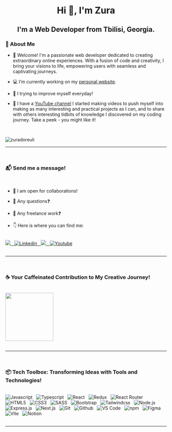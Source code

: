 <h1 align="center">Hi 👋, I'm Zura</h1>
<h2 align="center">I'm a Web Developer from Tbilisi, Georgia.</h2>
<h3>👦 About Me</h3>

- 📢 Welcome! I'm a passionate web developer dedicated to creating extraordinary online experiences. With a fusion of code and creativity, I bring your visions to life, empowering users with seamless and captivating journeys.

- 💻 I’m currently working on my <a href="https://aleksandarpopovic.com/">personal website</a>.

- 🧠 I trying to improve myself everyday!

- 🎥 I have a <a href="https://www.youtube.com/@codekeeperzd/videos">YouTube channel</a>  I started making videos to push myself into making as many interesting and practical projects as I can, and to share with others interesting tidbits of knowledge I discovered on my coding journey. Take a peek - you might like it!

<br>  
  
<p align="left"> <img src="https://komarev.com/ghpvc/?username=zuradoreuli&label=Profile%20views&color=0e75b6&style=flat" alt="zuradoreuli" /></p>
<hr>
<br>
<h3>📬 Send me a message!</h3>
<br>

- 🤝 I am open for collaborations!

- 💬 Any questions❓

- 💼 Any freelance work❓

- 👇 Here is where you can find me:

<br>
<div>
  <a href="mailto:zuradoredev@gmail.com">
    <img src="https://img.shields.io/badge/gmail-%23D14836.svg?&style=for-the-badge&logo=gmail&logoColor=white"/>&nbsp;&nbsp;
  </a>
  <a href="https://www.linkedin.com/in/zura-doreuli-96116b240/">
    <img alt="Linkedin" src="https://img.shields.io/badge/linkedin-0077B5?logo=linkedin&logoColor=white&style=for-the-badge"/>&nbsp;&nbsp;
  </a>
  <a href="https://www.facebook.com/profile.php?id=100090428774500">
    <img src="https://img.shields.io/badge/facebook-%233B5998.svg?&style=for-the-badge&logo=facebook&logoColor=white"/>&nbsp;&nbsp;
  </a>
  <a href="https://www.youtube.com/@codekeeperzd/videos">
    <img alt="Youtube" src="https://img.shields.io/badge/youtube-FF0000?logo=youtube&logoColor=white&style=for-the-badge" />
  </a>
</div>
<br>
<hr>
<br>
<h3>☕️ Your Caffeinated Contribution to My Creative Journey!</h3>
<br>
<div>
  <a href="https://www.buymeacoffee.com/https://bmc.link/zuradore">
    <img src="https://cdn.buymeacoffee.com/buttons/v2/default-yellow.png" width="150" />
  </a>
</div>
<br>
<hr>
<br>
<h3>📦 Tech Toolbox: Transforming Ideas with Tools and Technologies!</h3>
<br>
<div>
  <span>	
    <img alt="Javascript" src="https://img.shields.io/badge/javascript-F7DF1E.svg?&style=for-the-badge&logo=javascript&logoColor=fff" />&nbsp;&nbsp;
  </span>
  <span>
    <img alt="Typescript" src="https://img.shields.io/badge/typescript-%23007ACC.svg?style=for-the-badge&logo=typescript&logoColor=white" />&nbsp;&nbsp;
  <span/>
  <span>
    <img alt="React" src="https://img.shields.io/badge/React-20232A?style=for-the-badge&logo=react&logoColor=61DAFB" />&nbsp;&nbsp;
  </span>
  <span>
    <img alt="Redux" src="https://img.shields.io/badge/redux-%23593d88.svg?style=for-the-badge&logo=redux&logoColor=white" />&nbsp;&nbsp;
  </span>
  <span>
    <img alt="React Router" src="https://img.shields.io/badge/React_Router-CA4245?style=for-the-badge&logo=react-router&logoColor=white" />&nbsp;&nbsp;
  </span>
  <span>
    <img alt="HTML5" src="https://img.shields.io/badge/html-E34F26.svg?&style=for-the-badge&logo=html5&logoColor=fff" />&nbsp;&nbsp;
  </span>
  <span>	
    <img alt="CSS3" src="https://img.shields.io/badge/css-1572B6.svg?&style=for-the-badge&logo=css3&logoColor=fff" />&nbsp;&nbsp;
  </span>
  <span>	
    <img alt="SASS" src="https://img.shields.io/badge/sass-CF649A.svg?&style=for-the-badge&logo=sass&logoColor=fff" />&nbsp;&nbsp;
  </span>
  <span>	
    <img alt="Bootstrap" src="https://img.shields.io/badge/bootstrap-%23563D7C.svg?style=for-the-badge&logo=bootstrap&logoColor=white" />&nbsp;&nbsp;
  </span>
  <span>	
    <img alt="Tailwindcss" src="https://img.shields.io/badge/Tailwind_CSS-38B2AC?style=for-the-badge&logo=tailwind-css&logoColor=white" />&nbsp;&nbsp;
  </span>
  <span>
    <img alt="Node.js" src="https://img.shields.io/badge/node.js%20-%2343853D.svg?&style=for-the-badge&logo=node.js&logoColor=white" />&nbsp;&nbsp;
  </span>
  <span>
    <img alt="Express.js" src="https://img.shields.io/badge/express.js-%23404d59.svg?style=for-the-badge&logo=express&logoColor=%2361DAFB" />&nbsp;&nbsp;
  <span/>
  <span>
    <img alt="Next.js" src="https://img.shields.io/badge/Next-black?style=for-the-badge&logo=next.js&logoColor=white" />&nbsp;&nbsp;
  </span>
  <span>
    <img alt="Git" src="https://img.shields.io/badge/git-F05033.svg?&style=for-the-badge&logo=git&logoColor=fff" />&nbsp;&nbsp;
  <span/>
  <span>
    <img alt="Github" src="https://img.shields.io/badge/github-000.svg?&style=for-the-badge&logo=github&logoColor=fff" />&nbsp;&nbsp;
  <span/>
  <span>
    <img alt="VS Code" src="https://img.shields.io/badge/vs code-007ACC.svg?&style=for-the-badge&logo=visual-studio-code&logoColor=fff" />&nbsp;&nbsp;
  <span/>
  <span>
    <img alt="npm" src="https://img.shields.io/badge/npm-CB3837?style=for-the-badge&logo=npm&logoColor=white" />&nbsp;&nbsp;
  <span/>
  <span>
    <img alt="Figma" src="https://img.shields.io/badge/Figma-F24E1E?style=for-the-badge&logo=figma&logoColor=white" />&nbsp;&nbsp;
  <span/>
  <span>
    <img alt="Vite" src="https://img.shields.io/badge/Vite-B73BFE?style=for-the-badge&logo=vite&logoColor=FFD62E" />&nbsp;&nbsp;
  <span/>
  <span>
    <img alt="Notion" src="https://img.shields.io/badge/Notion-000000?style=for-the-badge&logo=notion&logoColor=white" />&nbsp;&nbsp;
  <span/>
</div>
<br>
<hr>
